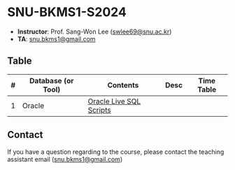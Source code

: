# SNU-BKMS1-S2024

- **Instructor**: Prof. Sang-Won Lee (swlee69@snu.ac.kr)
- **TA**:         snu.bkms1@gmail.com

## Table
|# | Database (or Tool) | Contents | Desc | Time Table |
| --- | ---- | --- | --- | --- | 
| 1 | Oracle | [Oracle Live SQL Scripts](./oracle/README.md) | | |

## Contact
If you have a question regarding to the course, please contact the teaching assistant email (snu.bkms1@gmail.com)
